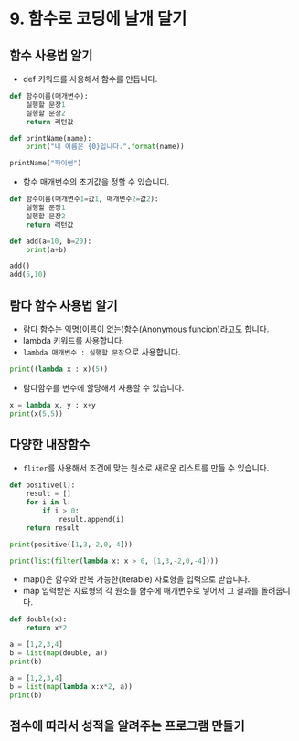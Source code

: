# 9. 함수로 코딩에 날개 달기
## 함수 사용법 알기
* def 키워드를 사용해서 함수를 만듭니다.
```python
def 함수이름(매개변수):
    실행할 문장1
    실행할 문장2
    return 리턴값
```

```python
def printName(name):
    print("내 이름은 {0}입니다.".format(name))

printName("파이썬")
```

* 함수 매개변수의 초기값을 정할 수 있습니다.
```python
def 함수이름(매개변수1=값1, 매개변수2=값2):
    실행할 문장1
    실행할 문장2
    return 리턴값
```

```python
def add(a=10, b=20):
    print(a+b)

add()
add(5,10)
```

## 람다 함수 사용법 알기
* 람다 함수는 익명(이름이 없는)함수(Anonymous funcion)라고도 합니다. 
* lambda 키워드를 사용합니다.
* ```lambda 매개변수 : 실행할 문장```으로 사용합니다.
```python
print((lambda x : x)(5))
```

* 람다함수를 변수에 할당해서 사용할 수 있습니다.
```python
x = lambda x, y : x+y
print(x(5,5))
```

## 다양한 내장함수
* ```fliter```를 사용해서 조건에 맞는 원소로 새로운 리스트를 만들 수 있습니다.
```python
def positive(l): 
    result = [] 
    for i in l: 
        if i > 0: 
            result.append(i) 
    return result

print(positive([1,3,-2,0,-4]))
```

```python
print(list(filter(lambda x: x > 0, [1,3,-2,0,-4])))
```

* map()은 함수와 반복 가능한(iterable) 자료형을 입력으로 받습니다.
* map 입력받은 자료형의 각 원소를 함수에 매개변수로 넣어서 그 결과를 돌려줍니다.
```python
def double(x):
    return x*2

a = [1,2,3,4]
b = list(map(double, a))
print(b)
```

```python
a = [1,2,3,4]
b = list(map(lambda x:x*2, a))
print(b)
```

## 점수에 따라서 성적을 알려주는 프로그램 만들기
